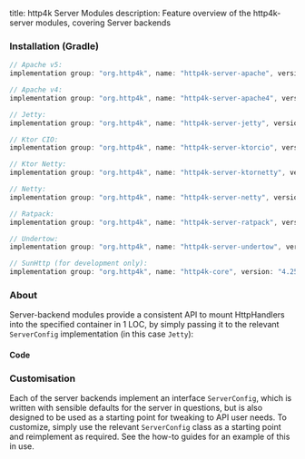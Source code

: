 title: http4k Server Modules
description: Feature overview of the http4k-server modules, covering Server backends

### Installation (Gradle)

```groovy
// Apache v5: 
implementation group: "org.http4k", name: "http4k-server-apache", version: "4.25.10.1"

// Apache v4: 
implementation group: "org.http4k", name: "http4k-server-apache4", version: "4.25.10.1"

// Jetty: 
implementation group: "org.http4k", name: "http4k-server-jetty", version: "4.25.10.1"

// Ktor CIO: 
implementation group: "org.http4k", name: "http4k-server-ktorcio", version: "4.25.10.1"

// Ktor Netty: 
implementation group: "org.http4k", name: "http4k-server-ktornetty", version: "4.25.10.1"

// Netty: 
implementation group: "org.http4k", name: "http4k-server-netty", version: "4.25.10.1"

// Ratpack: 
implementation group: "org.http4k", name: "http4k-server-ratpack", version: "4.25.10.1"

// Undertow: 
implementation group: "org.http4k", name: "http4k-server-undertow", version: "4.25.10.1"

// SunHttp (for development only): 
implementation group: "org.http4k", name: "http4k-core", version: "4.25.10.1"
```

### About
Server-backend modules provide a consistent API to mount HttpHandlers into the specified container in 1 LOC, by 
simply passing it to the relevant `ServerConfig` implementation (in this case `Jetty`):

#### Code [<img class="octocat"/>](https://github.com/http4k/http4k/blob/master/src/docs/guide/reference/servers/example_http.kt)

<script src="https://gist-it.appspot.com/https://github.com/http4k/http4k/blob/master/src/docs/guide/reference/servers/example_http.kt"></script>

### Customisation
Each of the server backends implement an interface `ServerConfig`, which is written with sensible defaults for the server in questions, 
but is also designed to be used as a starting point for tweaking to API user needs. To customize, simply use the relevant `ServerConfig` 
class as a starting point and reimplement as required. See the how-to guides for an example of this in use.

